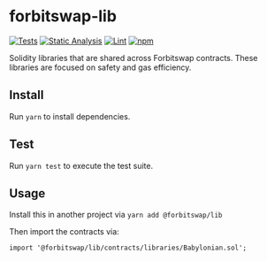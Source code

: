 # forbitswap-lib

[![Tests](https://github.com/Forbitswap/forbitswap-lib/workflows/Tests/badge.svg)](https://github.com/Forbitswap/forbitswap-lib/actions?query=workflow%3ATests)
[![Static Analysis](https://github.com/Forbitswap/forbitswap-lib/workflows/Static%20Analysis/badge.svg)](https://github.com/Forbitswap/forbitswap-lib/actions?query=workflow%3A%22Static+Analysis%22)
[![Lint](https://github.com/Forbitswap/forbitswap-lib/workflows/Lint/badge.svg)](https://github.com/Forbitswap/forbitswap-lib/actions?query=workflow%3ALint)
[![npm](https://img.shields.io/npm/v/@forbitswap/lib)](https://unpkg.com/@forbitswap/lib@latest/)

Solidity libraries that are shared across Forbitswap contracts. These libraries are focused on safety and gas efficiency.

## Install

Run `yarn` to install dependencies.

## Test

Run `yarn test` to execute the test suite.

## Usage

Install this in another project via `yarn add @forbitswap/lib`

Then import the contracts via:

```solidity
import '@forbitswap/lib/contracts/libraries/Babylonian.sol';

```
